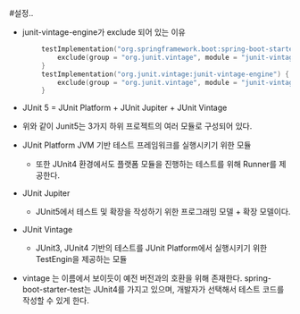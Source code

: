 #설정..

- junit-vintage-engine가 exclude 되어 있는 이유
```kotlin
        testImplementation("org.springframework.boot:spring-boot-starter-test") {
            exclude(group = "org.junit.vintage", module = "junit-vintage-engine")
        }
        testImplementation("org.junit.vintage:junit-vintage-engine") {
            exclude(group = "org.junit.vintage", module = "junit-vintage-engine")
        }
```

- JUnit 5 = JUnit Platform + JUnit Jupiter + JUnit Vintage
- 위와 같이 Junit5는 3가지 하위 프로젝트의 여러 모듈로 구성되어 있다.
- JUnit Platform  JVM 기반 테스트 프레임워크를 실행시키기 위한 모듈
  - 또한 JUnit4 환경에서도 플랫폼 모듈을 진행하는 테스트를 위해 Runner를 제공한다.
- JUnit Jupiter
   - JUnit5에서 테스트 및 확장을 작성하기 위한 프로그래밍 모델 + 확장 모델이다.
- JUnit Vintage
   - JUnit3, JUnit4 기반의 테스트를 JUnit Platform에서 실행시키기 위한 TestEngin을 제공하는 모듈

- vintage 는 이름에서 보이듯이 예전 버전과의 호환을 위해 존재한다. spring-boot-starter-test는 JUnit4를 가지고 있으며, 개발자가 선택해서 테스트 코드를 작성할 수 있게 한다.


